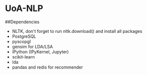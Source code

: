 # UoA-NLP

##Dependencies
- NLTK, don't forget to run nltk.download() and install all packages
- PostgreSQL
- pyscopgl
- gensim for LDA/LSA
- IPython (IPyKernel, Jupyter)
- scikit-learn
- lda
- pandas and redis for recommender